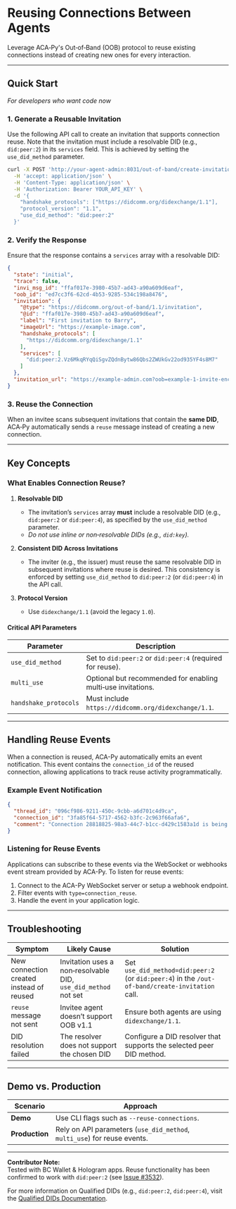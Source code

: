 # Reusing Connections Between Agents

Leverage ACA‑Py's Out‑of‑Band (OOB) protocol to reuse existing connections instead of creating new ones for every interaction.

---

## Quick Start

*For developers who want code now*

### 1. Generate a Reusable Invitation

Use the following API call to create an invitation that supports connection reuse. Note that the invitation must include a resolvable DID (e.g., `did:peer:2`) in its `services` field. This is achieved by setting the `use_did_method` parameter.

```bash
curl -X POST 'http://your-agent-admin:8031/out-of-band/create-invitation?auto_accept=true&multi_use=true' \
  -H 'accept: application/json' \
  -H 'Content-Type: application/json' \
  -H 'Authorization: Bearer YOUR_API_KEY' \
  -d '{
    "handshake_protocols": ["https://didcomm.org/didexchange/1.1"],
    "protocol_version": "1.1",
    "use_did_method": "did:peer:2"
  }'
```

### 2. Verify the Response

Ensure that the response contains a `services` array with a resolvable DID:

```json
{
  "state": "initial",
  "trace": false,
  "invi_msg_id": "ffaf017e-3980-45b7-ad43-a90a609d6eaf",
  "oob_id": "ed7cc3f6-62cd-4b53-9285-534c198a8476",
  "invitation": {
    "@type": "https://didcomm.org/out-of-band/1.1/invitation",
    "@id": "ffaf017e-3980-45b7-ad43-a90a609d6eaf",
    "label": "First invitation to Barry",
    "imageUrl": "https://example-image.com",
    "handshake_protocols": [
      "https://didcomm.org/didexchange/1.1"
    ],
    "services": [
      "did:peer:2.Vz6MkqRYqQiSgvZQdnBytw86Qbs2ZWUkGv22od935YF4s8M7"
    ]
  },
  "invitation_url": "https://example-admin.com?oob=example-1-invite-encoded-url"
}
```

### 3. Reuse the Connection

When an invitee scans subsequent invitations that contain the **same DID**, ACA‑Py automatically sends a `reuse` message instead of creating a new connection.

---

## Key Concepts

### What Enables Connection Reuse?

1. **Resolvable DID**  
   - The invitation’s `services` array **must** include a resolvable DID (e.g., `did:peer:2` or `did:peer:4`), as specified by the `use_did_method` parameter.
   - *Do not use inline or non‑resolvable DIDs (e.g., `did:key`).*

2. **Consistent DID Across Invitations**  
   - The inviter (e.g., the issuer) must reuse the same resolvable DID in subsequent invitations where reuse is desired. This consistency is enforced by setting `use_did_method` to `did:peer:2` (or `did:peer:4`) in the API call.

3. **Protocol Version**  
   - Use `didexchange/1.1` (avoid the legacy `1.0`).

#### Critical API Parameters

| Parameter            | Description                                                      |
|----------------------|------------------------------------------------------------------|
| `use_did_method`     | Set to `did:peer:2` or `did:peer:4` (required for reuse).         |
| `multi_use`          | Optional but recommended for enabling multi‑use invitations.     |
| `handshake_protocols`| Must include `https://didcomm.org/didexchange/1.1`.              |

---

## Handling Reuse Events

When a connection is reused, ACA-Py automatically emits an event notification. This event contains the `connection_id` of the reused connection, allowing applications to track reuse activity programmatically.

### Example Event Notification

```json
{
  "thread_id": "096cf986-9211-450c-9cbb-a6d701c4d9ca",
  "connection_id": "3fa85f64-5717-4562-b3fc-2c963f66afa6",
  "comment": "Connection 28818825-98a3-44c7-b1cc-d429c1583a1d is being reused for invitation 6f6af313-3735-4ac1-b972-aafebd3731bc"
}
```

### Listening for Reuse Events

Applications can subscribe to these events via the WebSocket or webhooks event stream provided by ACA-Py. To listen for reuse events:

1. Connect to the ACA-Py WebSocket server or setup a webhook endpoint.
2. Filter events with `type=connection_reuse`.
3. Handle the event in your application logic.

---

## Troubleshooting

| **Symptom**                                | **Likely Cause**                           | **Solution**                                                                          |
|--------------------------------------------|--------------------------------------------|---------------------------------------------------------------------------------------|
| New connection created instead of reused   | Invitation uses a non‑resolvable DID, `use_did_method` not set        | Set `use_did_method=did:peer:2` (or `did:peer:4`) in the `/out-of-band/create-invitation` call. |
| `reuse` message not sent                    | Invitee agent doesn’t support OOB v1.1       | Ensure both agents are using `didexchange/1.1`.                                         |
| DID resolution failed                       | The resolver does not support the chosen DID | Configure a DID resolver that supports the selected peer DID method.                    |

---

## Demo vs. Production

| **Scenario** | **Approach**                                                                 |
|--------------|------------------------------------------------------------------------------|
| **Demo**     | Use CLI flags such as `--reuse-connections`.                                 |
| **Production**| Rely on API parameters (`use_did_method`, `multi_use`) for reuse events. |

---

**Contributor Note:**  
Tested with BC Wallet & Hologram apps. Reuse functionality has been confirmed to work with `did:peer:2` (see [Issue #3532](https://github.com/hyperledger/aries-cloudagent-python/issues/3532)).

For more information on Qualified DIDs (e.g., `did:peer:2`, `did:peer:4`), visit the [Qualified DIDs Documentation](https://aca-py.org/latest/features/QualifiedDIDs/).

